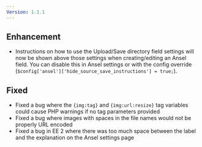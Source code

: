```yaml
---
Version: 1.1.1
---
```


## Enhancement

- Instructions on how to use the Upload/Save directory field settings will now be shown above those settings when creating/editing an Ansel field. You can disable this in Ansel settings or with the config override (`$config['ansel']['hide_source_save_instructions'] = true;`).

## Fixed

- Fixed a bug where the `{img:tag}` and `{img:url:resize}` tag variables could cause PHP warnings if no tag parameters provided
- Fixed a bug where images with spaces in the file names would not be properly URL encoded
- Fixed a bug in EE 2 where there was too much space between the label and the explanation on the Ansel settings page
